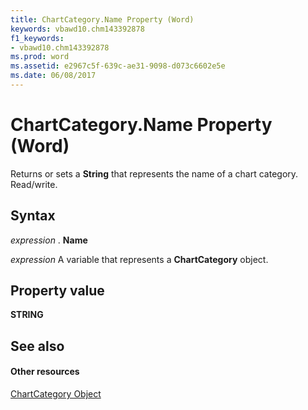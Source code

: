 ```yaml
---
title: ChartCategory.Name Property (Word)
keywords: vbawd10.chm143392878
f1_keywords:
- vbawd10.chm143392878
ms.prod: word
ms.assetid: e2967c5f-639c-ae31-9098-d073c6602e5e
ms.date: 06/08/2017
---
```



# ChartCategory.Name Property (Word)

Returns or sets a  **String** that represents the name of a chart category. Read/write.


## Syntax

 _expression_ . **Name**

 _expression_ A variable that represents a **ChartCategory** object.


## Property value

 **STRING**


## See also


#### Other resources


[ChartCategory Object](Word.categorycollection.md)


